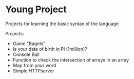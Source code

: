 # Young Project

Projects for learning the basic syntax of the language

Projects:

<ul>
  <li> Game "Bagels" </li>
  <li> Is your date of birth in Pi (1million)? </li>
  <li> Console Ball </li>
  <li> Function to check the intersection of arrays in an array </li>
  <li> Map from your word </li>
  <li> Simple HTTPserver </li>
</ul>
